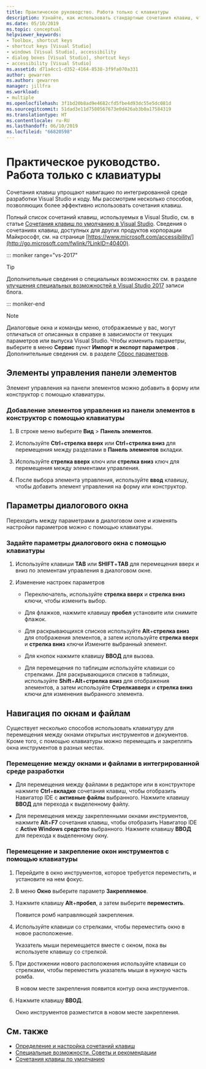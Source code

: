 ```yaml
---
title: Практическое руководство. Работа только с клавиатуры
description: Узнайте, как использовать стандартные сочетания клавиш, чтобы упростить навигацию и создание кода в интегрированной среде разработки (IDE) Visual Studio.
ms.date: 05/10/2019
ms.topic: conceptual
helpviewer_keywords:
- Toolbox, shortcut keys
- shortcut keys [Visual Studio]
- windows [Visual Studio], accessibility
- dialog boxes [Visual Studio], shortcut keys
- accessibility [Visual Studio]
ms.assetid: d71a4cc1-d352-4164-8538-3f9fa070a331
author: gewarren
ms.author: gewarren
manager: jillfra
ms.workload:
- multiple
ms.openlocfilehash: 3f1bd20b8ad9e4682cfd5fbe4d93dc55e5dc081d
ms.sourcegitcommit: 51dad3e11d7580567673e0d426ab3b0a17584319
ms.translationtype: HT
ms.contentlocale: ru-RU
ms.lasthandoff: 06/10/2019
ms.locfileid: "66820598"
---
```

# <a name="how-to-use-the-keyboard-exclusively"></a>Практическое руководство. Работа только с клавиатуры

Сочетания клавиш упрощают навигацию по интегрированной среде разработки Visual Studio и коду. Мы рассмотрим несколько способов, позволяющих более эффективно использовать сочетания клавиш.

Полный список сочетаний клавиш, используемых в Visual Studio, см. в статье [Сочетания клавиш по умолчанию в Visual Studio](../../ide/default-keyboard-shortcuts-in-visual-studio.md). Сведения о сочетаниях клавиш, доступных для других продуктов корпорации Майкрософт, см. на странице [https://www.microsoft.com/accessibility/](http://go.microsoft.com/fwlink/?LinkID=40400).

::: moniker range="vs-2017"

> [!TIP]
> Дополнительные сведения о специальных возможностях см. в разделе [улучшения специальных возможностей в Visual Studio 2017](https://devblogs.microsoft.com/visualstudio/accessibility-improvements-in-visual-studio-2017-version-15-3/) записи блога.

::: moniker-end

> [!NOTE]
> Диалоговые окна и команды меню, отображаемые у вас, могут отличаться от описанных в справке в зависимости от текущих параметров или выпуска Visual Studio. Чтобы изменить параметры, выберите в меню **Сервис** пункт **Импорт и экспорт параметров** . Дополнительные сведения см. в разделе [Сброс параметров](../environment-settings.md#reset-settings).

## <a name="toolbox-controls"></a>Элементы управления панели элементов

Элемент управления на панели элементов можно добавить в форму или конструктор с помощью клавиатуры.

### <a name="to-add-controls-from-the-toolbox-to-a-designer-from-the-keyboard"></a>Добавление элементов управления из панели элементов в конструктор с помощью клавиатуры

1. В строке меню выберите **Вид** > **Панель элементов**.

2. Используйте **Ctrl**+**стрелка вверх** или **Ctrl**+**стрелка вниз** для перемещения между разделами в  **Панель элементов** вкладки.

3. Используйте **стрелка вверх** ключ или **стрелка вниз** ключ для перемещения между элементами управления.

4. После выбора элемента управления, используйте **ввод** клавишу, чтобы добавить элемент управления на форму или конструктор.

## <a name="dialog-box-options"></a>Параметры диалогового окна

Переходить между параметрами в диалоговом окне и изменять настройки параметров можно с помощью клавиатуры.

### <a name="set-dialog-box-options-from-the-keyboard"></a>Задайте параметры диалогового окна с помощью клавиатуры

1. Используйте клавиши **TAB** или **SHIFT**+**TAB** для перемещения вверх и вниз по элементам управления в диалоговом окне.

2. Изменение настроек параметров

   - Переключатель, используйте **стрелка вверх** и **стрелка вниз** ключи, чтобы изменить выбор.

   - Для флажков, нажмите клавишу **пробел** установите или снимите флажок.

   - Для раскрывающихся списков используйте **Alt**+**стрелка вниз** для отображения элементов, а затем используйте **стрелка вверх** и **стрелка вниз** ключи Измените выбранный элемент.

   - Для кнопок нажмите клавишу **ВВОД** для вызова.

   - Для перемещения по таблицам используйте клавиши со стрелками. Для раскрывающихся списков в таблицах, используйте **Shift**+**Alt**+**стрелка вниз** для отображения элементов, а затем используйте **Стрелкавверх** и **стрелка вниз** ключи для изменения выбранного элемента.

## <a name="window-and-file-navigation"></a>Навигация по окнам и файлам

Существует несколько способов использовать клавиатуру для перемещения между окнами открытых инструментов и документов. Кроме того, с помощью клавиатуры можно перемещать и закреплять окна инструментов в разных местах.

### <a name="navigate-among-windows-and-files-in-the-ide"></a>Перемещение между окнами и файлами в интегрированной среде разработки

- Для перемещения между файлами в редакторе или в конструкторе нажмите **Ctrl**+**вкладке** сочетания клавиш, чтобы отобразить Навигатор IDE с **активные файлы** выбранного. Нажмите клавишу **ВВОД** для перехода к выделенному файлу.

- Для перемещения между закрепленными окнами инструментов, нажмите **Alt**+**F7** сочетания клавиш, чтобы отобразить Навигатор IDE с **Active Windows средство** выбранного. Нажмите клавишу **ВВОД** для перехода к выделенному окну.

### <a name="to-move-and-dock-tool-windows-from-the-keyboard"></a>Перемещение и закрепление окон инструментов с помощью клавиатуры

1. Перейдите в окно инструментов, которое требуется переместить, и установите на нем фокус.

2. В меню **Окно** выберите параметр **Закрепляемое**.

3. Нажмите клавишу **Alt**+**пробел**, а затем выберите **переместить**.

   Появится ромб направляющей закрепления.

4. Используйте клавиши со стрелками, чтобы переместить окно в новое расположение.

   Указатель мыши перемещается вместе с окном, пока вы используете клавишу со стрелкой.

5. При достижении нового расположения используйте клавиши со стрелками, чтобы переместить указатель мыши в нужную часть ромба.

   В новом месте закрепления появится контур окна инструментов.

6. Нажмите клавишу **ВВОД**.

   Окно инструментов разместится в новом месте закрепления.

## <a name="see-also"></a>См. также

* [Определение и настройка сочетаний клавиш](../../ide/identifying-and-customizing-keyboard-shortcuts-in-visual-studio.md)
* [Специальные возможности. Советы и рекомендации](../../ide/reference/accessibility-tips-and-tricks.md)
* [Сочетания клавиш по умолчанию](../../ide/default-keyboard-shortcuts-in-visual-studio.md)

